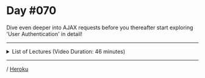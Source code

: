 # Day #070
Dive even deeper into AJAX requests before you thereafter start exploring 'User Authentication' in detail!

---

<details>
    <summary>List of Lectures (Video Duration: 46 minutes)</summary>
    <ul>
        <li>Improving The User Experience (UX)</li>
        <li>Handling Errors (Server-side & Technical)</li>
        <li>We Now Have More HTTP Methods!</li>
        <li>Module Summary</li>
        <li>Quiz 21 - Learning Check: Ajax / JS-driven Http Requests</li>
        <hr>
        <li>Module Introduction</li>
        <li>What is "Authentication" & Why Would You Want To Add It To A Website?</li>
        <li>Our Starting Project</li>
        <li>Adding a Basic Signup Functionality</li>
    </ul>
</details>

---

/ [Heroku](https://dyrits-blog-with-comments.herokuapp.com/posts)